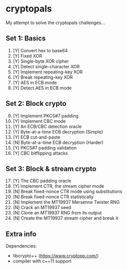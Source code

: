 # cryptopals
My attempt to solve the cryptopals challenges...

## Set 1: Basics
01. [Y] Convert hex to base64
02. [Y] Fixed XOR
03. [Y] Single-byte XOR cipher
04. [Y] Detect single-character XOR
05. [Y] Implement repeating-key XOR
06. [Y] Break repeating-key XOR
07. [Y] AES in ECB mode
08. [Y] Detect AES in ECB mode

## Set 2: Block crypto
09. [Y] Implement PKCS#7 padding
10. [Y] Implement CBC mode
11. [Y] An ECB/CBC detection oracle
12. [Y] Byte-at-a-time ECB decryption (Simple)
13. [Y] ECB cut-and-paste
14. [N] Byte-at-a-time ECB decryption (Harder)
15. [Y] PKCS#7 padding validation
16. [Y] CBC bitflipping attacks

## Set 3: Block & stream crypto
17. [Y] The CBC padding oracle
18. [Y] Implement CTR, the stream cipher mode
19. [N] Break fixed-nonce CTR mode using substitutions
20. [N] Break fixed-nonce CTR statistically
21. [N] Implement the MT19937 Mersenne Twister RNG
22. [N] Crack an MT19937 seed
23. [N] Clone an MT19937 RNG from its output
24. [N] Create the MT19937 stream cipher and break it

## Extra info

Dependencies:
 - libcrypto++ (https://www.cryptopp.com/)
 - compiler with c++11 support
